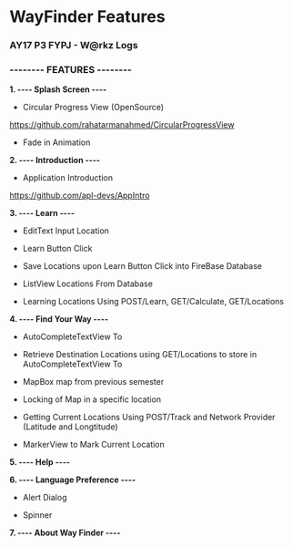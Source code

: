 # WayFinder Features

### AY17 P3 FYPJ  - W@rkz Logs

### -------- FEATURES  --------

**1. ---- Splash Screen ----**

- Circular Progress View (OpenSource)

https://github.com/rahatarmanahmed/CircularProgressView

- Fade in Animation

**2. ---- Introduction ----**

- Application Introduction

https://github.com/apl-devs/AppIntro

**3. ---- Learn ----**

- EditText Input Location

- Learn Button Click

- Save Locations upon Learn Button Click into FireBase Database 

- ListView Locations From Database

- Learning Locations Using POST/Learn, GET/Calculate, GET/Locations

**4. ---- Find Your Way ----**

- AutoCompleteTextView To

- Retrieve Destination Locations using GET/Locations to store in AutoCompleteTextView To

- MapBox map from previous semester

- Locking of Map in a specific location

- Getting Current Locations Using POST/Track and Network Provider (Latitude and Longtitude)

- MarkerView to Mark Current Location

**5. ---- Help ----**

**6. ---- Language Preference ----**

- Alert Dialog

- Spinner 

**7. ---- About Way Finder ----**



